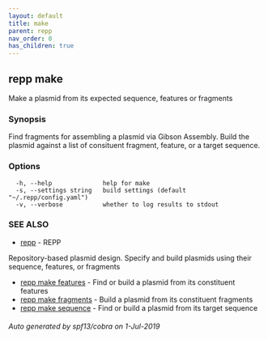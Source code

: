 ```yaml
---
layout: default
title: make
parent: repp
nav_order: 0
has_children: true
---
```

## repp make

Make a plasmid from its expected sequence, features or fragments

### Synopsis

Find fragments for assembling a plasmid via Gibson Assembly. Build the plasmid
against a list of consituent fragment, feature, or a target sequence.

### Options

```
  -h, --help              help for make
  -s, --settings string   build settings (default "~/.repp/config.yaml")
  -v, --verbose           whether to log results to stdout
```

### SEE ALSO

* [repp](repp)	 - REPP
	
Repository-based plasmid design. Specify and build plasmids using
their sequence, features, or fragments
* [repp make features](repp_make_features)	 - Find or build a plasmid from its constituent features
* [repp make fragments](repp_make_fragments)	 - Build a plasmid from its constituent fragments
* [repp make sequence](repp_make_sequence)	 - Find or build a plasmid from its target sequence

###### Auto generated by spf13/cobra on 1-Jul-2019
